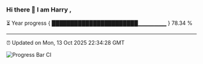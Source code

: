 ### Hi there 👋 I am Harry , 

⏳ Year progress { ███████████████████████▁▁▁▁▁▁▁ } 78.34 %

---

⏰ Updated on Mon, 13 Oct 2025 22:34:28 GMT

![Progress Bar CI](https://github.com/duykhang68/duykhang68/workflows/Progress%20Bar%20CI/badge.svg)
